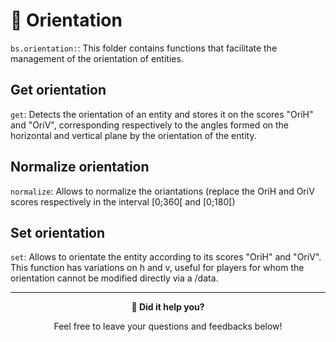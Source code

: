 # 🧭 Orientation

`bs.orientation:`: This folder contains functions that facilitate
the management of the orientation of entities.

## Get orientation

`get`: Detects the orientation of an entity and stores it on the
scores "OriH" and "OriV", corresponding respectively to the angles
formed on the horizontal and vertical plane by the orientation of the
entity.

## Normalize orientation

`normalize`: Allows to normalize the oriantations (replace the OriH
and OriV scores respectively in the interval [0;360[ and [0;180[)

## Set orientation

`set`: Allows to orientate the entity according to its scores "OriH"
and "OriV". This function has variations on h and v, useful for players
for whom the orientation cannot be modified directly via a /data.

---

<div align=center>

**💬 Did it help you?**

Feel free to leave your questions and feedbacks below!

</div>

<script src="https://giscus.app/client.js"
        data-repo="Gunivers/Glibs"
        data-repo-id="R_kgDOHQjqYg"
        data-category="Documentation"
        data-category-id="DIC_kwDOHQjqYs4CUQpy"
        data-mapping="title"
        data-strict="0"
        data-reactions-enabled="1"
        data-emit-metadata="0"
        data-input-position="bottom"
        data-theme="light"
        data-lang="fr"
        data-loading="lazy"
        crossorigin="anonymous"
        async>
</script>